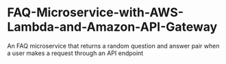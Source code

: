 # FAQ-Microservice-with-AWS-Lambda-and-Amazon-API-Gateway
An FAQ microservice that returns a random question and answer pair when a user makes a request through an API endpoint
